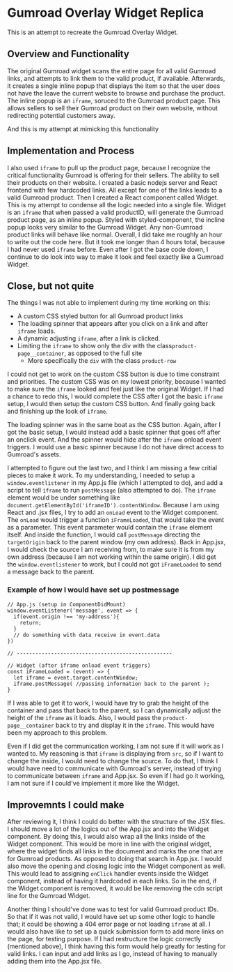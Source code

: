 # Gumroad Overlay Widget Replica

This is an attempt to recreate the Gumroad Overlay Widget.

## Overview and Functionality

The original Gumroad widget scans the entire page for all valid Gumroad links, and attempts to link them to the valid product, if available. Afterwards, it creates a single inline popup that displays the item so that the user does not have the leave the current website to browse and purchase the product. The inline popup is an `iframe`, soruced to the Gumroad product page. This allows sellers to sell their Gumroad product on their own website, without redirecting potential customers away.

And this is my attempt at mimicking this functionality

## Implementation and Process

I also used `iframe` to pull up the product page, because I recognize the critical functionality Gumroad is offering for their sellers. The ability to sell their products on their website. I created a basic nodejs server and React frontend with few hardcoded links. All except for one of the links leads to a valid Gumroad product. Then I created a React component called Widget. This is my attempt to condense all the logic needed into a single file. Widget is an `iframe` that when passed a valid productID, will generate the Gumroad product page, as an inline popup. Styled with styled-component, the incline popup looks very similar to the Gumroad Widget. Any non-Gumroad product links will behave like normal. Overall, I did take me roughly an hour to write out the code here. But it took me longer than 4 hours total, because I had never used `iframe` before. Even after I got the base code down, I continue to do look into way to make it look and feel exactly like a Gumroad Widget.

## Close, but not quite

The things I was not able to implement during my time working on this:
 - A custom CSS styled button for all Gumroad product links
 - The loading spinner that appears after you click on a link and after `iframe` loads.
 - A dynamic adjusting `iframe`, after a link is clicked.
 - Limiting the `iframe` to show only the div with the class`product-page__container`, as opposed to the full site
   - More specifically the `div` with the class `product-row`

I could not get to work on the custom CSS button is due to time constraint and priorities. The custom CSS was on my lowest priority, because I wanted to make sure the `iframe` looked and feel just like the original Widget. If I had a chance to redo this, I would complete the CSS after I got the basic `iframe` setup, I would then setup the custom CSS button. And finally going back and finishing up the look of `iframe`.

The loading spinner was in the same boat as the CSS button. Again, after I got the basic setup, I would instead add a basic spinner that goes off after an onclick event. And the spinner would hide after the `iframe` onload event triggers. I would use a basic spinner because I do not have direct access to Gumroad's assets.

I attempted to figure out the last two, and I think I am missing a few critial pieces to make it work. To my understanding, I needed to setup a `window.eventlistener` in my App.js file (which I attempted to do), and add a script to tell `iframe` to run `postMessage` (also attempted to do). The `iframe` element would be under something like `document.getElementById('iframeID').contentWindow`. Because I am using React and .jsx files, I try to add an `onLoad` event to the Widget component. The `onLoad` would trigger a function `iFrameLoaded`, that would take the event as a parameter. This event parameter would contain the `iframe` element itself. And inside the function, I would call `postMessage` directing the `targetOrigin` back to the parent window (my own address). Back in App.jsx, I would check the source I am receiving from, to make sure it is from my own address (because I am not working within the same origin). I did get the `window.eventlistener` to work, but I could not got `iFrameLoaded` to send a message back to the parent. 

### Example of how I would have set up postmessage
```
// App.js (setup in ComponentDidMount)
window.eventListener('message', event => {
  if(event.origin !== 'my-address'){
    return;
  }
  // do something with data receive in event.data
})

// --------------------------------------------------

// Widget (after iframe onload event triggers)
const iFrameLoaded = (event) => {
  let iframe = event.target.contentWindow;
  iframe.postMessage( //passing information back to the parent );
}
```

If I was able to get it to work, I would have try to grab the height of the container and pass that back to the parent, so I can dynamically adjust the height of the `iframe` as it loads. Also, I would pass the `product-page__container` back to try and display it in the `iframe`. This would have been my approach to this problem.

Even if I did get the communication working, I am not sure if it will work as I wanted to. My reasoning is that `iframe` is displaying from `src`, so if I want to change the inside, I would need to change the source. To do that, I think I would have need to communicate with Gumroad's server, instead of trying to communicate between `iframe` and App.jsx. So even if I had go it working, I am not sure if I could've implement it more like the Widget.

## Improvemnts I could make

After reviewing it, I think I could do better with the structure of the JSX files. I should move a lot of the logics out of the App.jsx and into the Widget component. By doing this, I would also wrap all the links inside of the Widget component. This would be more in line with the original widget, where the widget finds all links in the document and marks the one that are for Gumroad products. As opposed to doing that search in App.jsx. I would also move the opening and closing logic into the Widget component as well. This would lead to assigning `onClick` handler events inside the Widget component, instead of having it hardcoded in each links. So in the end, if the Widget component is removed, it would be like removing the cdn script line for the Gumroad Widget.

Another thing I should've done was to test for valid Gumroad product IDs. So that if it was not valid, I would have set up some other logic to handle that; it could be showing a 404 error page or not loading `iframe` at all. I would also have like to set up a quick submission form to add more links on the page, for testing purpose. If I had restructure the logic correctly (mentioned above), I think having this form would help greatly for testing for valid links. I can input and add links as I go, instead of having to manually adding them into the App.jsx file.